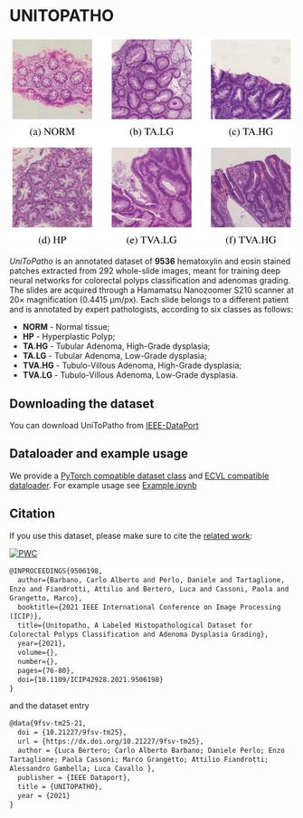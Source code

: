 # UNITOPATHO

![UniToPatho](assets/unitopatho.png)

*UniToPatho* is an annotated dataset of **9536** hematoxylin and eosin stained patches extracted from 292 whole-slide images, meant for training deep neural networks for colorectal polyps classification and adenomas grading. The slides are acquired through a Hamamatsu Nanozoomer S210 scanner at 20× magnification (0.4415 μm/px). Each slide belongs to a different patient and is annotated by expert pathologists, according to six classes as follows:


- **NORM** - Normal tissue;
- **HP** - Hyperplastic Polyp;
- **TA.HG** - Tubular Adenoma, High-Grade dysplasia;
- **TA.LG** - Tubular Adenoma, Low-Grade dysplasia;
- **TVA.HG** - Tubulo-Villous Adenoma, High-Grade dysplasia;
- **TVA.LG** - Tubulo-Villous Adenoma, Low-Grade dysplasia.


## Downloading the dataset

You can download UniToPatho from [IEEE-DataPort](https://ieee-dataport.org/open-access/unitopatho)

## Dataloader and example usage

We provide a [PyTorch compatible dataset class](/unitopatho.py) and [ECVL compatible dataloader](/unitopatho_ecvl.py).
For example usage see [Example.ipynb](/Example.ipynb)

## Citation

If you use this dataset, please make sure to cite the [related work](https://arxiv.org/abs/2101.09991):

[![PWC](https://img.shields.io/endpoint.svg?url=https://paperswithcode.com/badge/unitopatho-a-labeled-histopathological/colorectal-polyps-characterization-on)](https://paperswithcode.com/sota/colorectal-polyps-characterization-on?p=unitopatho-a-labeled-histopathological)

```
@INPROCEEDINGS{9506198,
  author={Barbano, Carlo Alberto and Perlo, Daniele and Tartaglione, Enzo and Fiandrotti, Attilio and Bertero, Luca and Cassoni, Paola and Grangetto, Marco},
  booktitle={2021 IEEE International Conference on Image Processing (ICIP)}, 
  title={Unitopatho, A Labeled Histopathological Dataset for Colorectal Polyps Classification and Adenoma Dysplasia Grading}, 
  year={2021},
  volume={},
  number={},
  pages={76-80},
  doi={10.1109/ICIP42928.2021.9506198}
}
```

and the dataset entry

```
@data{9fsv-tm25-21,
  doi = {10.21227/9fsv-tm25},
  url = {https://dx.doi.org/10.21227/9fsv-tm25},
  author = {Luca Bertero; Carlo Alberto Barbano; Daniele Perlo; Enzo Tartaglione; Paola Cassoni; Marco Grangetto; Attilio Fiandrotti; Alessandro Gambella; Luca Cavallo },
  publisher = {IEEE Dataport},
  title = {UNITOPATHO},
  year = {2021}
}
```
